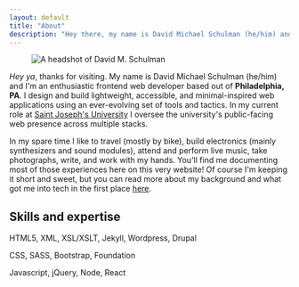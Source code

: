 ```yaml
---
layout: default
title: "About"
description: "Hey there, my name is David Michael Schulman (he/him) and I’m a frontend web developer currently based out of Philadelphia, PA. I admire minimal, lightweight, and well-designed web applications, endeavoring to incorporate those values into every project that comes across my desk."
---
```


<figure class="inline-left">
  <img src="https://dmschulman.com/assets/img/david-m-schulman-headshot.jpg" alt="A headshot of David M. Schulman" class="circle" />
</figure>

_Hey ya_, thanks for visiting. My name is David Michael Schulman (he/him) and I'm an enthusiastic frontend web developer based out of **Philadelphia, PA**. I design and build lightweight, accessible, and minimal-inspired web applications using an ever-evolving set of tools and tactics. In my current role at [Saint Joseph's University](https://www.sju.edu/) I oversee the university's public-facing web presence across multiple stacks.

In my spare time I like to travel (mostly by bike), build electronics (mainly synthesizers and sound modules), attend and perform live music, take photographs, write, and work with my hands. You'll find me documenting most of those experiences here on this very website! Of course I'm keeping it short and sweet, but you can read more about my background and what got me into tech in the first place [here](bio.html).

## Skills and expertise

HTML5, XML, XSL/XSLT, Jekyll, Wordpress, Drupal

CSS, SASS, Bootstrap, Foundation

Javascript, jQuery, Node, React
